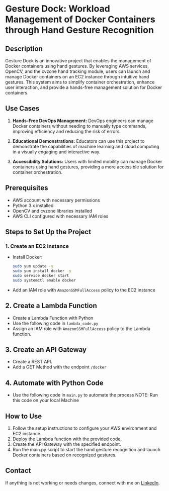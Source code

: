# Gesture Dock: Workload Management of Docker Containers through Hand Gesture Recognition

## Description
Gesture Dock is an innovative project that enables the management of Docker containers using hand gestures. By leveraging AWS services, OpenCV, and the cvzone hand tracking module, users can launch and manage Docker containers on an EC2 instance through intuitive hand gestures. This system aims to simplify container orchestration, enhance user interaction, and provide a hands-free management solution for Docker containers.

## Use Cases
1. **Hands-Free DevOps Management:**
	DevOps engineers can manage Docker containers without needing to manually type commands, improving efficiency and reducing the risk of errors.

2. **Educational Demonstrations:**
	Educators can use this project to demonstrate the capabilities of machine learning and cloud computing in a visually engaging and interactive way.

3. **Accessibility Solutions:**
	Users with limited mobility can manage Docker containers using hand gestures, providing a more accessible solution for container orchestration.

## Prerequisites
- AWS account with necessary permissions
- Python 3.x installed
- OpenCV and cvzone libraries installed
- AWS CLI configured with necessary IAM roles

## Steps to Set Up the Project

### 1. Create an EC2 Instance
- Install Docker:
  ```bash
  sudo yum update -y
  sudo yum install docker -y
  sudo service docker start
  sudo systemctl enable docker

- Add an IAM role with `AmazonSSMFullAccess` policy to the EC2 instance

## 2. Create a Lambda Function
- Create a Lambda Function with Python
- Use the following code in `lambda_code.py`
- Assign an IAM role with `AmazonSSMFullAccess` policy to the Lambda function. 

## 3. Create an API Gateway
- Create a REST API.
- Add a GET Method with the endpoint `/docker`

## 4. Automate with Python Code
- Use the following code in `main.py` to automate the process
NOTE: Run this code on your local Machine

## How to Use
1. Follow the setup instructions to configure your AWS environment and EC2 instance.
2. Deploy the Lambda function with the provided code.
3. Create the API Gateway with the specified endpoint.
3. Run the main.py script to start the hand gesture recognition and launch Docker containers based on recognized gestures.


## Contact
If anything is not working or needs changes, connect with me on [LinkedIn](https://www.linkedin.com/in/mrphiloo/).

